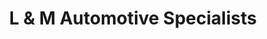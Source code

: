 ---
title: "L & M Automotive Specialists"
url: /allentown/l-und-m-automotive-specialists/
shop: Autowerkstatt
---